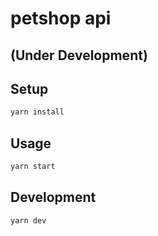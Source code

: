 # petshop api

## (Under Development)

## Setup

```sh
yarn install
```

## Usage

```sh
yarn start
```

## Development

```sh
yarn dev 
```
